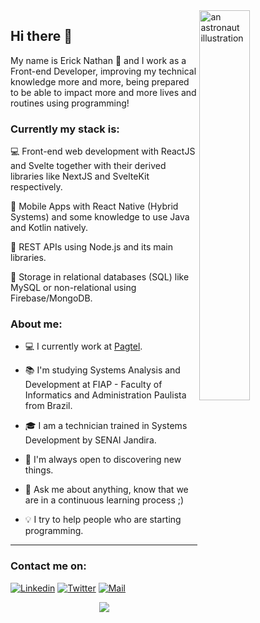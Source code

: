 <a href="https://blush.design/pt/artists/RyUTVuP8G4QeAAEEQgug/pablo-stanley" title="Illustration by Pablo Stanley">
  <img align="right" src="https://images.blush.design/zV4kqq0-yOM8Mj4wX2eH?w=920&auto=compress&cs=srgb" alt="an astronaut illustration" width=40% height=40% />
</a>

## Hi there 👋

My name is Erick Nathan 🚀 and I work as a Front-end Developer, improving my technical knowledge more and more, being prepared to be able to impact more and more lives and routines using programming!

### Currently my stack is:

💻 Front-end web development with ReactJS and Svelte together with their derived libraries like NextJS and SvelteKit respectively.

📱 Mobile Apps with React Native (Hybrid Systems) and some knowledge to use Java and Kotlin natively.

📡 REST APIs using Node.js and its main libraries.

💾 Storage in relational databases (SQL) like MySQL or non-relational using Firebase/MongoDB.

### About me:

- 💻 I currently work at [Pagtel](https://pagtel.com.br).

- 📚 I'm studying Systems Analysis and Development at FIAP - Faculty of Informatics and Administration Paulista from Brazil.

- 🎓 I am a technician trained in Systems Development by SENAI Jandira.

- 🔭 I'm always open to discovering new things.

- 💬 Ask me about anything, know that we are in a continuous learning process ;)

- 💡 I try to help people who are starting programming.

<hr>

### Contact me on:
[![Linkedin](https://img.shields.io/badge/Linkedin-2867b2?style=for-the-badge&logo=linkedin&logoColor=white)](https://www.linkedin.com/in/ericknathan/)
[![Twitter](https://img.shields.io/badge/Twitter-1DA1F2?style=for-the-badge&logo=twitter&logoColor=white)](https://twitter.com/onathannsz)
[![Mail](https://img.shields.io/badge/Mail-EA4335?style=for-the-badge&logo=gmail&logoColor=white)](mailto:erick.capito@hotmail.com)

<div align="center">
  <a href="https://github.com/anuraghazra/github-readme-stats">
    <img align="center" src="https://github-readme-stats.vercel.app/api?username=ericknathan&show_icons=true&theme=tokyonight&hide_border=true" />
  </a>
</div>
